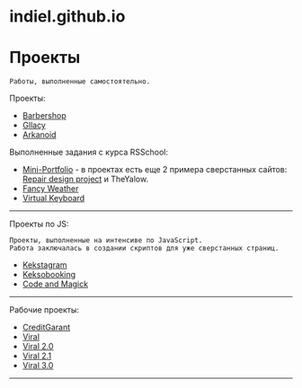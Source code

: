 # indiel.github.io

# Проекты

    Работы, выполненные самостоятельно.

Проекты:
* [Barbershop](https://indiel.github.io/Barbershop)
* [Gllacy](https://indiel.github.io/Gllacy)
* [Arkanoid](https://indiel.github.io/Arkanoid/)

Выполненные задания с курса RSSchool:

* [Mini-Portfolio](https://indiel.github.io/Portfolio/) - в проектах есть еще 2 примера сверстанных сайтов: [Repair design project](https://indiel.github.io/repair-design-project/) и TheYalow.
* [Fancy Weather](https://indiel.github.io/fancy-weather/)
* [Virtual Keyboard](https://indiel.github.io/codejam-virtual-keyboard/)

---

Проекты по JS:

    Проекты, выполненные на интенсиве по JavaScript.
    Работа заключалась в создании скриптов для уже сверстанных страниц.

* [Kekstagram](https://indiel.github.io/Kekstagram)
* [Keksobooking](https://indiel.github.io/Keksobooking)
* [Code and Magick](https://indiel.github.io/Code-and-Magick)

---

Рабочие проекты:
* [CreditGarant](https://indiel.github.io/CreditGarant)
* [Viral](https://indiel.github.io/Viral)
* [Viral 2.0](https://indiel.github.io/Viral2.0)
* [Viral 2.1](https://indiel.github.io/Viral2.1)
* [Viral 3.0](https://indiel.github.io/Viral3.0)

---
